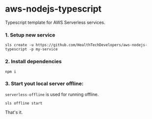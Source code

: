 # aws-nodejs-typescript
Typescript template for AWS Serverless services.


### 1. Setup new service
```
sls create -u https://github.com/HealthTechDevelopers/aws-nodejs-typescript -p my-service
```

### 2. Install dependencies
```
npm i
```

### 3. Start yout local server offline:
`serverless-offline` is used for running offline.
```
sls offline start
```

That's it.
